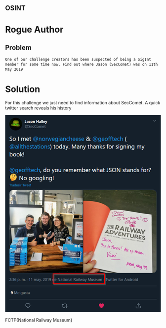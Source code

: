## OSINT

# Rogue Author

## Problem

```
One of our challenge creators has been suspected of being a SigInt member for some time now. Find out where Jason (SecComet) was on 11th May 2019
```

# Solution

For this challenge we just need to find information about SecComet. A quick twitter search reveals his history 

![1](../images/rogue_author.png)

FCTF{National Railway Museum}
